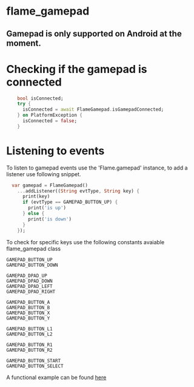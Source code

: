 # flame_gamepad

## Gamepad is only supported on Android at the moment.

# Checking if the gamepad is connected

```dart
    bool isConnected;
    try {
      isConnected = await FlameGamepad.isGamepadConnected;
    } on PlatformException {
      isConnected = false;
    }
```

# Listening to events
To listen to gamepad events use the 'Flame.gamepad' instance, to add a listener use following snippet.

```dart
  var gamepad = FlameGamepad()
    ...addListener((String evtType, String key) {
      print(key)
      if (evtType == GAMEPAD_BUTTON_UP) {
        print('is up')
      } else {
        print('is down')
      }
    });
```

To check for specific keys use the following constants avaiable flame_gamepad class

```
GAMEPAD_BUTTON_UP
GAMEPAD_BUTTON_DOWN

GAMEPAD_DPAD_UP
GAMEPAD_DPAD_DOWN
GAMEPAD_DPAD_LEFT
GAMEPAD_DPAD_RIGHT

GAMEPAD_BUTTON_A
GAMEPAD_BUTTON_B
GAMEPAD_BUTTON_X
GAMEPAD_BUTTON_Y

GAMEPAD_BUTTON_L1
GAMEPAD_BUTTON_L2

GAMEPAD_BUTTON_R1
GAMEPAD_BUTTON_R2

GAMEPAD_BUTTON_START
GAMEPAD_BUTTON_SELECT
```

A functional example can be found [here](https://github.com/erickzanardo/flame-gamepad-example)
